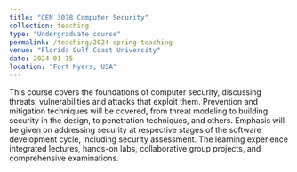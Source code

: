 ```yaml
---
title: "CEN 3078 Computer Security"
collection: teaching
type: "Undergraduate course"
permalink: /teaching/2024-spring-teaching
venue: "Florida Gulf Coast University"
date: 2024-01-15
location: "Fort Myers, USA"
---
```


This course covers the foundations of computer security, discussing threats, vulnerabilities and attacks that exploit them. Prevention and mitigation techniques will be covered, from threat modeling to building security in the design, to penetration techniques, and others. Emphasis will be given on addressing security at respective stages of the software development cycle, including security assessment. The learning experience integrated lectures, hands-on labs, collaborative group projects, and comprehensive examinations.
